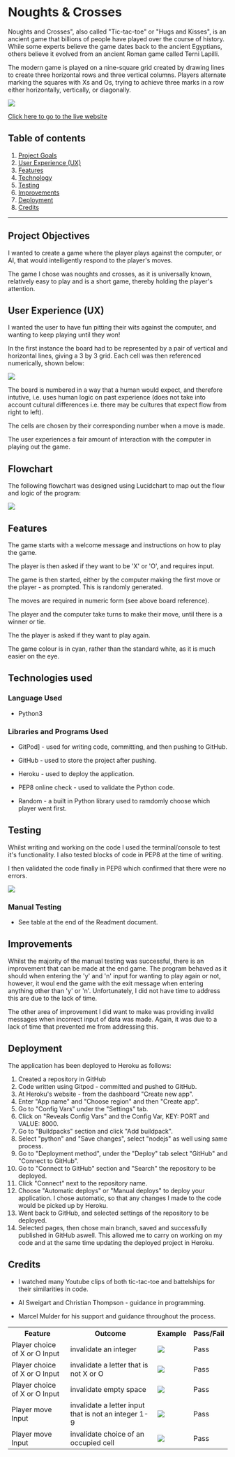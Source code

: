# Noughts & Crosses

Noughts and Crosses", also called "Tic-tac-toe" or "Hugs and Kisses", is an ancient game that billions of people have played over the course of history. While some experts believe the game dates back to the ancient Egyptians, others believe it evolved from an ancient Roman game called Terni Lapilli.

The modern game is played on a nine-square grid created by drawing lines to create three horizontal rows and three vertical columns. Players alternate marking the squares with Xs and Os, trying to achieve three marks in a row either horizontally, vertically, or diagonally.

<img src="images/am-i-responsive.PNG">

[Click here to go to the live website](https://love-noughts-and-crosses.herokuapp.com/)

## Table of contents 


1. [Project Goals](#project-goals)
2. [User Experience (UX)](#user-experience-UX)
3. [Features](#features)
4. [Technology](#technology)
5. [Testing](#testing)
6. [Improvements](#improvements)
7. [Deployment](#deployment)
8. [Credits](#credits)

***

## Project Objectives

I wanted to create a game where the player plays against the computer, or AI, that would intelligently respond to the player's moves.

The game I chose was noughts and crosses, as it is universally known, relatively easy to play and is a short game, thereby holding the player's attention.

## User Experience (UX)

I wanted the user to have fun pitting their wits against the computer, and wanting to keep playing until they won!

In the first instance the board had to be represented by a pair of vertical and horizontal lines, giving a 3 by 3 grid. Each cell was then referenced numerically, shown below:

<img src="images/nine-cell-grid.PNG">

The board is numbered in a way that a human would expect, and therefore intutive, i.e. uses human logic on past experience (does not take into account cultural differences i.e. there may be cultures that expect flow from right to left).

The cells are chosen by their corresponding number when a move is made.

The user experiences a fair amount of interaction with the computer in playing out the game.

## Flowchart

The following flowchart was designed using Lucidchart to map out the flow and logic of the program:

<img src="images/lucidchart.jpg">

## Features

The game starts with a welcome message and instructions on how to play the game.

The player is then asked if they want to be 'X' or 'O', and requires input. 

The game is then started, either by the computer making the first move or the player - as prompted. This is randomly generated.

The moves are required in numeric form (see above board reference).

The player and the computer take turns to make their move, until there is a winner or tie.

The the player is asked if they want to play again.

The game colour is in cyan, rather than the standard white, as it is much easier on the eye.

## Technologies used
### Language Used

* Python3

### Libraries and Programs Used

* GitPod] - used for writing code, committing, and then pushing to GitHub.

* GitHub - used to store the project after pushing.

* Heroku - used to deploy the application.

* PEP8 online check - used to validate the Python code.

* Random - a built in Python library used to ramdomly choose which player went first.

## Testing

Whilst writing and working on the code I used the terminal/console to test it's functionality. I also tested blocks of code in PEP8 at the time of writing.

I then validated the code finally in PEP8 which confirmed that there were no errors.

<img src="images/pep8-validator.PNG">

### Manual Testing
* See table at the end of the Readment document.
<table>
<tr>
<th>Feature</th>
<th>Outcome</th>
<th>Example</th>
<th>Pass/Fail</th>
</tr>
<tr>
<td>Player choice of X or O Input</td>
<td>invalidate an integer</td>
<td><img src="images/manual-test-one.png"></td>
<td>Pass</td>
</tr>
<tr>
<td>Player choice of X or O Input</td>
<td>invalidate a letter that is not X or O</td>
<td><img src="images/manual-test-two.png"></td>
<td>Pass</td>
</tr>
<tr>
<td>Player choice of X or O Input</td>
<td>invalidate empty space</td>
<td><img src="images/manual-test.PNG"></td>
<td>Pass</td>
</tr>
<tr>
<td>Player move Input</td>
<td>invalidate a letter input that is not an integer 1-9</td>
<td><img src="images/manual-test-three.png"></td>
<td>Pass</td>
</tr>
<tr>
<td>Player move Input</td>
<td>invalidate choice of an occupied cell</td>
<td><img src="images/manual-test-four.png"></td>
<td>Pass</td>
</tr>

## Improvements

Whilst the majority of the manual testing was successful, there is an improvement that can be made at the end game. The program behaved as it should when entering the 'y' and 'n' input for wanting to play again or not, however, it woul end the game with the exit message when entering anything other than 'y' or 'n'. Unfortunately, I did not have time to address this are due to the lack of time.

The other area of improvement I did want to make was providing invalid messages when incorrect input of data was made. Again, it was due to a lack of time that prevented me from addressing this.

## Deployment

The application has been deployed to Heroku as follows:
1. Created a repository in GitHub
2. Code written using Gitpod - committed and pushed to GitHub.
3. At Heroku's website - from the dashboard "Create new app".
4. Enter "App name" and "Choose region" and then "Create app".
5. Go to "Config Vars" under the "Settings" tab.
6. Click on "Reveals Config Vars" and the Config Var, KEY: PORT and VALUE: 8000.
7. Go to "Buildpacks" section and click "Add buildpack".
8. Select "python" and "Save changes", select "nodejs" as well using same process.
9. Go to "Deployment method", under the "Deploy" tab select "GitHub" and "Connect to GitHub".
10. Go to "Connect to GitHub" section and "Search" the repository to be deployed.
11. Click "Connect" next to the repository name.
12. Choose "Automatic deploys" or "Manual deploys" to deploy your application. I chose automatic, so that any changes I made to the code would be picked up by Heroku.
13. Went back to GitHub, and selected settings of the repository to be deployed.
14. Selected pages, then chose main branch, saved and successfully published in GitHub aswell. This allowed me to carry on working on my code and at the same time updating the deployed project in Heroku.

## Credits

* I watched many Youtube clips of both tic-tac-toe and battelships for their similarities in code.

* Al Sweigart and Christian Thompson - guidance in programming.

* Marcel Mulder for his support and guidance throughout the process.





